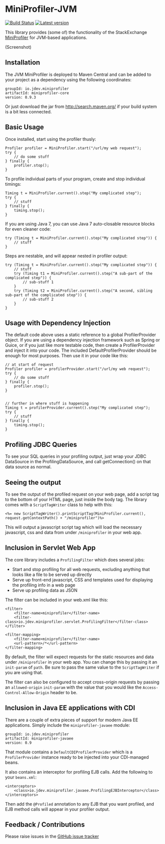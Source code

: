 MiniProfiler-JVM
================

[![Build Status](https://github.com/tomdcc/miniprofiler-jvm/actions/workflows/gradle-build-and-publish-snapshot.yml/badge.svg)][1]
[![Latest version](https://img.shields.io/maven-central/v/io.jdev.miniprofiler/miniprofiler-core)][4]

This library provides (some of) the functionality of the StackExchange [MiniProfiler][2] for JVM-based applications.

(Screenshot)

Installation
------------
The JVM MiniProfiler is deployed to Maven Central and can be added to your project as a dependency using the following coordinates:

    groupId: io.jdev.miniprofiler
    artifactId: miniprofiler-core
    version: 0.9.3

Or just download the jar from http://search.maven.org/ if your build system is a bit less connected.

Basic Usage
-----------
Once installed, start using the profiler thusly:

    Profiler profiler = MiniProfiler.start("/url/my web request");
    try {
        // do some stuff
    } finally {
        profiler.stop();
    }

To profile individual parts of your program, create and stop individual timings:

    Timing t = MiniProfiler.current().step("My complicated step");
    try {
        // stuff
    } finally {
        timing.stop();
    }

If you are using Java 7, you can use Java 7 auto-closable resource blocks for even cleaner code:

    try (Timing t = MiniProfiler.current().step("My complicated step")) {
        // stuff
    }

Steps are nestable, and will appear nested in profiler output:

    try (Timing t = MiniProfiler.current().step("My complicated step")) {
        // stuff
	    try (Timing t1 = MiniProfiler.current().step("A sub-part of the complicated step")) {
	        // sub-stuff 1
	    }
	    try (Timing t2 = MiniProfiler.current().step("A second, sibling sub-part of the complicated step")) {
	        // sub-stuff 2
	    }
    }

Usage with Dependency Injection
-------------------------------
The default code above uses a static reference to a global ProfilerProvider object. If you are using a dependency injection framework such as Spring or Guice, or if you just like more testable code, then create a ProfilerProvider and inject it into your code. The included DefaultProfilerProvider should be enough for most purposes. Then use it in your code like this:

    // at start of request
    Profiler profiler = profilerProvider.start("/url/my web request");
    try {
        // do some stuff
    } finally {
        profiler.stop();
    }


    // further in where stuff is happening
    Timing t = profilerProvider.current().step("My complicated step");
    try {
        // stuff
    } finally {
        timing.stop();
    }


Profiling JDBC Queries
----------------------
To see your SQL queries in your profiling output, just wrap your JDBC DataSource in the ProfilingDataSource, and call
getConnection() on that data source as normal.

Seeing the output
-----------------
To see the output of the profiled request on your web page, add a script tag to the bottom of your HTML page, just inside the body tag. The library comes with a `ScriptTagWriter` class to help with this:

    <%= new ScriptTagWriter().printScriptTag(MiniProfiler.current(), request.getContextPath() + "/miniprofiler")%>

This will output a javascript script tag which will load the necessary javascript, css and data from under `/miniprofiler` in your web app.

Inclusion in Servlet Web App
----------------------------
The core library includes a `ProfilingFilter` which does several jobs:

 - Start and stop profiling for all web requests, excluding anything that looks like a file to be served up directly
 - Serve up front-end javascript, CSS and templates used for displaying the profiling info in a web page
 - Serve up profiling data as JSON

The filter can be included in your web.xml like this:

	<filter>
		<filter-name>miniprofiler</filter-name>
		<filter-class>io.jdev.miniprofiler.servlet.ProfilingFilter</filter-class>
	</filter>

	<filter-mapping>
		<filter-name>miniprofiler</filter-name>
		<url-pattern>/*</url-pattern>
	</filter-mapping>

By default, the filter will expect requests for the static resources and data under `/miniprofiler` in your web app.
You can change this by passing it an `init-param` of `path`. Be sure to pass the same value to the `ScriptTagWriter` if you are using that.

The filter can also be configured to accept cross-origin requests by passing an `allowed-origin` `init-param` with the value that you would like the `Access-Control-Allow-Origin` header to be.

Inclusion in Java EE applications with CDI
------------------------------------------
There are a couple of extra pieces of support for modern Java EE applications. Simply include the `miniprofiler-javaee` module:

    groupId: io.jdev.miniprofiler
    artifactId: miniprofiler-javaee
    version: 0.9

That module contains a `DefaultCDIProfilerProvider` which is a `ProfilerProvider` instance ready to be injected into your CDI-managed beans.

It also contains an interceptor for profiling EJB calls. Add the following to your `beans.xml`:

    <interceptors>
        <class>io.jdev.miniprofiler.javaee.ProfilingEJBInterceptor</class>
    </interceptors>

Then add the `@Profiled` annotation to any EJB that you want profiled, and EJB method calls will appear in your profiler output.

Feedback / Contributions
------------------------
Please raise issues in the [GitHub issue tracker][3]

[1]:https://github.com/tomdcc/miniprofiler-jvm/actions?query=workflow%3A%22Build%2C+test+and+publish+snapshots%22+branch%3Amain+actor%3A+
[2]:http://miniprofiler.com/
[3]:https://github.com/tomdcc/miniprofiler-jvm/issues
[4]:https://central.sonatype.com/namespace/io.jdev.miniprofiler
